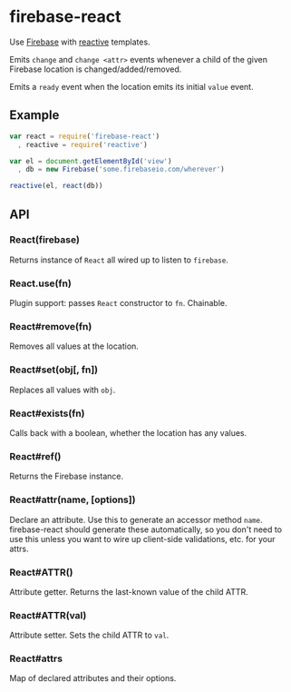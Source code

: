 # firebase-react

Use [Firebase](http://firebase.com/) with [reactive](https://github.com/component/reactive) templates.

Emits `change` and `change <attr>` events whenever a child of the given Firebase location is changed/added/removed.

Emits a `ready` event when the location emits its initial `value` event.

## Example

```js
var react = require('firebase-react')
  , reactive = require('reactive')

var el = document.getElementById('view')
  , db = new Firebase('some.firebaseio.com/wherever')

reactive(el, react(db))
```

## API

### React(firebase)

Returns instance of `React` all wired up to listen to `firebase`.

### React.use(fn)

Plugin support: passes `React` constructor to `fn`. Chainable.

### React#remove(fn)

Removes all values at the location.

### React#set(obj[, fn])

Replaces all values with `obj`.

### React#exists(fn)

Calls back with a boolean, whether the location has any values.

### React#ref()

Returns the Firebase instance.

### React#attr(name, [options])

Declare an attribute. Use this to generate an accessor method `name`.
firebase-react should generate these automatically, so you don't need to 
use this unless you want to wire up client-side validations, etc. for your attrs.

### React#ATTR()

Attribute getter. Returns the last-known value of the child ATTR.

### React#ATTR(val)

Attribute setter. Sets the child ATTR to `val`.

### React#attrs

Map of declared attributes and their options.
